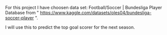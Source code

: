 For this project I have choosen data set: Football/Soccer | Bundesliga Player Database from  " https://www.kaggle.com/datasets/oles04/bundesliga-soccer-player ".

I will use this to predict the top goal scorer for the next season.


